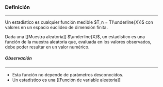 ### Definición
---
Un estadistico es cualquier función medible $T_n = T(\underline{X})$ con valores en un espacio euclideo de dimensión finita.

Dada una [[Muestra aleatoria]] $\underline{X}$, un estadistico es una función de la muestra aleatoria que, evaluada en los valores observados, debe poder resultar en un valor numérico.

##### Observación
---
* Esta función no depende de parámetros desconocidos.
* Un estadistico es una [[Función de variable aleatoria]]